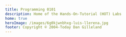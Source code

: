 ```yaml
---
title: Programming 0101
description: Home of the Hands-On-Tutorial (HOT) Labs
home: true
heroImage: /images/6g0kjwnbhxg-luis-llerena.jpg
footer: Copyright © 2004-Today Dan Gilleland
---
```

